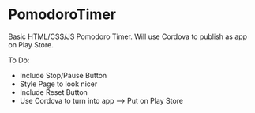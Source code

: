 # PomodoroTimer

Basic HTML/CSS/JS Pomodoro Timer. Will use Cordova to publish as app on Play Store.

To Do:
- Include Stop/Pause Button
- Style Page to look nicer
- Include Reset Button
- Use Cordova to turn into app --> Put on Play Store
